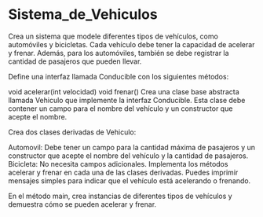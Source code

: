 # Sistema_de_Vehiculos
Crea un sistema que modele diferentes tipos de vehículos, como automóviles y bicicletas. Cada vehículo debe tener la capacidad de acelerar y frenar. Además, para los automóviles, también se debe registrar la cantidad de pasajeros que pueden llevar.

Define una interfaz llamada Conducible con los siguientes métodos:

void acelerar(int velocidad)
void frenar()
Crea una clase base abstracta llamada Vehiculo que implemente la interfaz Conducible. Esta clase debe contener un campo para el nombre del vehículo y un constructor que acepte el nombre.

Crea dos clases derivadas de Vehiculo:

Automovil: Debe tener un campo para la cantidad máxima de pasajeros y un constructor que acepte el nombre del vehículo y la cantidad de pasajeros.
Bicicleta: No necesita campos adicionales.
Implementa los métodos acelerar y frenar en cada una de las clases derivadas. Puedes imprimir mensajes simples para indicar que el vehículo está acelerando o frenando.

En el método main, crea instancias de diferentes tipos de vehículos y demuestra cómo se pueden acelerar y frenar.
